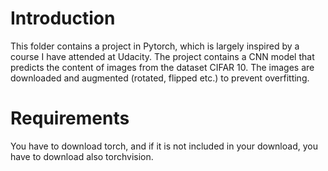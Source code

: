 # Introduction

This folder contains a project in Pytorch, which is largely inspired by a course I have attended at Udacity.
The project contains a CNN model that predicts the content of images from the dataset CIFAR 10.
The images are downloaded and augmented (rotated, flipped etc.) to prevent overfitting.

# Requirements

You have to download torch, and if it is not included in your download, you have to download also torchvision.
